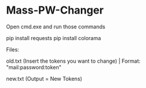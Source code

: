 # Mass-PW-Changer

Open cmd.exe and run those commands

pip install requests
pip install colorama

Files:

old.txt (Insert the tokens you want to change) | Format: "mail:password:token"


new.txt (Output = New Tokens)

